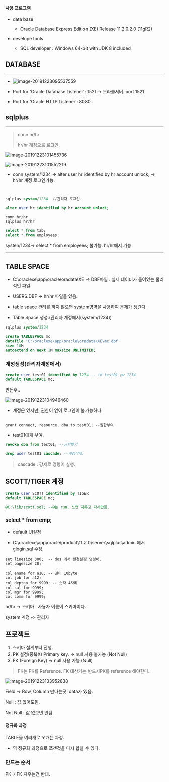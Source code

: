 #### 사용 프로그램

* data base 
  * Oracle Database Express Edition (XE) Release 11.2.0.2.0 (11gR2)

* develope tools
  * SQL developer : Windows 64-bit with JDK 8 included



## DATABASE

---

* ![image-20191223095537559](image-20191223095537559.png)

* Port for 'Oracle Database Listener': 1521 -> 오라클서버. port 1521
* Port for 'Oracle HTTP Listener': 8080





## sqlplus

---

> conn hr/hr
>
> hr/hr 계정으로 로그인.

![image-20191223101455736](image-20191223101455736-1577153524142.png)

![image-20191223101552219](image-20191223101552219-1577153528928.png)

* conn system/1234 -> alter user hr identified by hr account unlock; -> hr/hr 계정 로그인가능.

```sql


sqlplus system/1234  //관리자 로그인.

alter user hr identified by hr account unlock;

conn hr/hr			
sqlplus hr/hr

select * from tab; 
select * from employees; 

```





systen/1234-> select * from employees;  불가능. hr/hr에서 가능

---

## TABLE SPACE



* C:\oraclexe\app\oracle\oradata\XE ->  DBF파일 : 실제 데이터가 들어있는 물리적인 파일.
* USERS.DBF -> hr/hr 파일들 있음.



* table space 관리를 하지 않으면 system영역을 사용하여 문제가 생긴다.



* Table Space 생성.(관리자 계정에서(system/1234))

```sql
sqlplus system/1234

create TABLESPACE mc
datafile 'C:\oraclexe\app\oracle\oradata\XE\mc.dbf'
size 10M
autoextend on next 1M maxsize UNLIMITED;
```

### 계정생성(관리자계정에서)

```sql
create user test01 identified by 1234 -- id test01 pw 1234
default TABLESPACE mc;
```

만든후..

![image-20191223104946460](image-20191223104946460.png)

* 계정은 있지만, 권한이 없어 로그인이 불가능하다.

```sqp

grant connect, resource, dba to test01; --권한부여
```

* test01에게 부여.

```sql
revoke dba from test01; --권한뺏기
```

```sql
drop user test01 cascade; --계정삭제.
```

> cascade : 강제로 명령어 실행.

## SCOTT/TIGER 계정

```sql
create user SCOTT identified by TIGER
default TABLESPACE mc;

@C:\lib/scott.sql; --@는 run. 쓰면 지우고 다시만듬.
```

### select * from emp;

* default UI설정



* C:\oraclexe\app\oracle\product\11.2.0\server\sqlplus\admin 에서 glogin.sql 수정.



```
set linesize 300;  -- dos 에서 환경설정 명령어.
set pagesize 20;

col ename for a10; -- 길이 10byte
col job for a12;
col deptno for 9999; -- 숫자 4자리 
col sal for 9999;
col mgr for 9999;
col comm for 9999;
```





hr/hr -> 스키마 : 사용자 이름이 스키마이다.

system 계정 -> 관리자



## 프로젝트

1. 스키마 설계부터 진행.
2. PK 설정(중복X) Primary key. => null 사용 불가능 (Not Null)
3. FK (Foreign Key) => null 사용 가능  (Null)

> FK는 PK를 Reference. FK 대상키는 반드시PK를 reference 해야한다.



![image-20191223133952838](image-20191223133952838-1577153541150.png)

Field => Row, Column 만나는곳. data가 있음.

Null :  값 없어도됨. 

Not Null : 값 없으면 안됨.

 

#### 정규화 과정

TABLE을 여러개로 쪼개는 과정.

* 역 정규화 과정으로 쪼갠것을 다시 합칠 수 있다.



### 만드는 순서

PK-> FK 지우는건 반대.